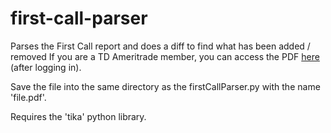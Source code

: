 # first-call-parser
Parses the First Call report and does a diff to find what has been added / removed
If you are a TD Ameritrade member, you can access the PDF [here](https://research.ameritrade.com/grid/wwws/common/reports/report.asp?reportName=markets.firstcallrecommended&c_name=invest_VENDOR) (after logging in).

Save the file into the same directory as the firstCallParser.py with the name 'file.pdf'.

Requires the 'tika' python library.